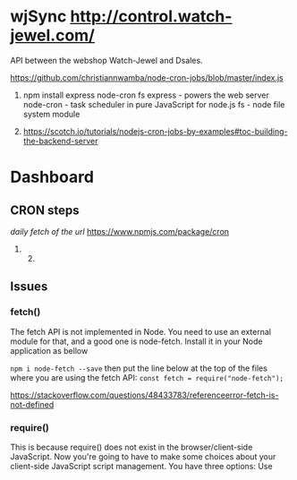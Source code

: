 # wjSync http://control.watch-jewel.com/

API between the webshop Watch-Jewel and Dsales.

https://github.com/christiannwamba/node-cron-jobs/blob/master/index.js

1. npm install express node-cron fs express - powers the web server node-cron - task scheduler in pure JavaScript for node.js fs - node file system module

2. https://scotch.io/tutorials/nodejs-cron-jobs-by-examples#toc-building-the-backend-server

# Dashboard

## CRON steps

_daily fetch of the url_ https://www.npmjs.com/package/cron

1. 2.

## Issues

### fetch()

The fetch API is not implemented in Node. You need to use an external module for that, and a good one is node-fetch. Install it in your Node application as bellow

`npm i node-fetch --save` then put the line below at the top of the files where you are using the fetch API: `const fetch = require("node-fetch");`

https://stackoverflow.com/questions/48433783/referenceerror-fetch-is-not-defined

### require()

This is because require() does not exist in the browser/client-side JavaScript. Now you're going to have to make some choices about your client-side JavaScript script management. You have three options: Use <script> tag. Use a CommonJS implementation. Synchronous dependencies like Node.js Use an AMD implementation.

https://stackoverflow.com/questions/19059580/client-on-node-uncaught-referenceerror-require-is-not-defined https://medium.freecodecamp.org/requiring-modules-in-node-js-everything-you-need-to-know-e7fbd119be8

### fs (is standard in NODEjs doesn't need a package)

https://tutorialedge.net/javascript/nodejs/reading-writing-files-with-nodejs/

### date

https://www.toptal.com/software/definitive-guide-to-datetime-manipulation

### jewelry vs watches

Seperate the catergories and push?

## Git (from server to git)

git push origin master
